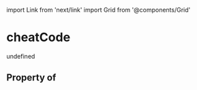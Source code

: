 import Link from 'next/link'
import Grid from '@components/Grid'

# cheatCode

undefined

## Property of




